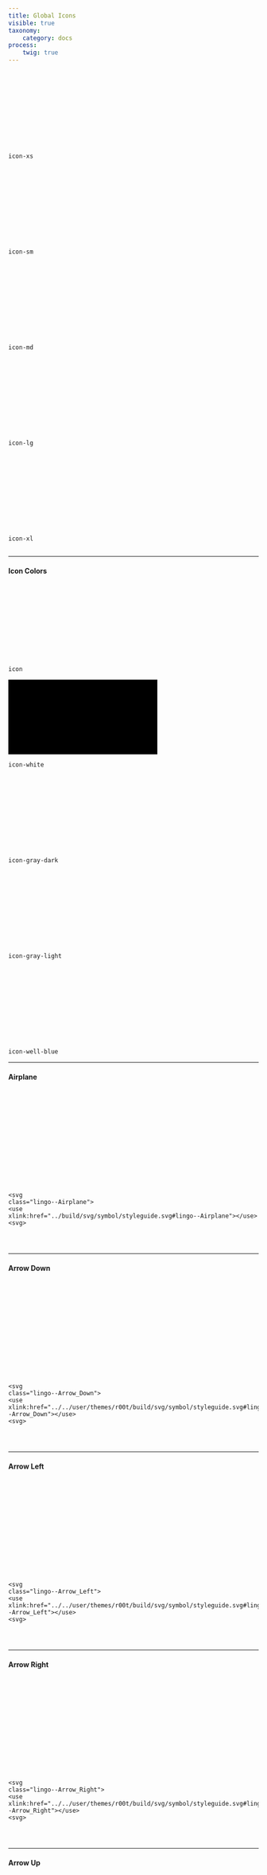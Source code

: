 ```yaml
---
title: Global Icons
visible: true
taxonomy:
    category: docs
process:
	twig: true
---
```


<style>
.root-icon {
	width: 100px;
}

</style>



<div style="display: inline-block;">
<svg class="lingo--airplane icon icon-xs">
<use xlink:href="../../user/themes/r00t/build/svg/symbol/styleguide.svg#lingo--Airplane"></use>
</svg>

<code style="display: block;" class="highlighter-rouge">icon-xs</code>
</div>

<div style="display: inline-block;">
<svg class="lingo--airplane icon icon-sm">
<use xlink:href="../../user/themes/r00t/build/svg/symbol/styleguide.svg#lingo--Airplane"></use>
</svg>

<code style="display: block;" class="highlighter-rouge">icon-sm</code>
</div>

<div style="display: inline-block;">
<svg class="lingo--airplane icon icon-md">
<use xlink:href="../../user/themes/r00t/build/svg/symbol/styleguide.svg#lingo--Airplane"></use>
</svg>

<code style="display: block;" class="highlighter-rouge">icon-md</code>
</div>

<div style="display: inline-block;">
<svg class="lingo--airplane icon icon-lg">
<use xlink:href="../../user/themes/r00t/build/svg/symbol/styleguide.svg#lingo--Airplane"></use>
</svg>

<code style="display: block;" class="highlighter-rouge">icon-lg</code>
</div>

<div style="display: inline-block;">
<svg class="lingo--airplane icon icon-xl">
<use xlink:href="../../user/themes/r00t/build/svg/symbol/styleguide.svg#lingo--Airplane"></use>
</svg>

<code style="display: block;" class="highlighter-rouge">icon-xl</code>
</div>

<hr />



<h4 class="mt-4">Icon Colors</h4>

<svg class="lingo--airplane icon icon-md">
<use xlink:href="../../user/themes/r00t/build/svg/symbol/styleguide.svg#lingo--Airplane"></use>
</svg>

<code class="highlighter-rouge">icon</code>


<svg class="lingo--airplane icon-white icon-md" style="background: #000">
<use xlink:href="../../user/themes/r00t/build/svg/symbol/styleguide.svg#lingo--Airplane"></use>
</svg>

<code class="highlighter-rouge">icon-white</code>


<svg class="lingo--airplane icon-gray-dark icon-md">
<use xlink:href="../../user/themes/r00t/build/svg/symbol/styleguide.svg#lingo--Airplane"></use>
</svg>

 <code class="highlighter-rouge">icon-gray-dark</code>

<svg class="lingo--airplane icon-gray-light icon-md">
<use xlink:href="../../user/themes/r00t/build/svg/symbol/styleguide.svg#lingo--Airplane"></use>
</svg>

<code class="highlighter-rouge">icon-gray-light</code>

<svg class="lingo--airplane icon-well-blue icon-md" style="fill:red">
<use xlink:href="../../user/themes/r00t/build/svg/symbol/styleguide.svg#lingo--Airplane"></use>
</svg>

<code class="highlighter-rouge">icon-well-blue</code>



<hr />



<div class="row">

<div class="col-2 text-center">
<h4 class="mt-4">Airplane</h4>
<svg class="lingo--airplane icon icon-lg">
<use xlink:href="../../user/themes/r00t/build/svg/symbol/styleguide.svg#lingo--Airplane"></use>
</svg>
</div>


<div class="col-10">
<div class="highlight mt-4">
<pre><code class="language-html" data-lang="html">

<span class="nt">&lt;svg </span><span class="na">class=</span><span class="s">"lingo--Airplane"</span><span class="nt">&gt;</span>
<span class="nt">&lt;use </span><span class="na">xlink:href=</span><span class="s">"../build/svg/symbol/styleguide.svg#lingo--Airplane"</span><span class="nt">&gt;</span><span class="nt">&lt;/use</span><span class="nt">&gt;</span>
<span class="nt">&lt;svg</span><span class="nt">&gt;</span>

</code></pre>
</div>

</div>
</div>

<hr >

<div class="row">

<div class="col-2 text-center">
<h4 class="mt-4">Arrow Down</h4>
<svg class="lingo--arrow-down icon icon-lg">
<use xlink:href="../../user/themes/r00t/build/svg/symbol/styleguide.svg#lingo--Arrow_Down.svg"></use>
</svg>
</div>


<div class="col-10">
<div class="highlight mt-4">
<pre><code class="language-html" data-lang="html">

<span class="nt">&lt;svg </span><span class="na">class=</span><span class="s">"lingo--Arrow_Down"</span><span class="nt">&gt;</span>
<span class="nt">&lt;use </span><span class="na">xlink:href=</span><span class="s">"../../user/themes/r00t/build/svg/symbol/styleguide.svg#lingo--Arrow_Down"</span><span class="nt">&gt;</span><span class="nt">&lt;/use</span><span class="nt">&gt;</span>
<span class="nt">&lt;svg</span><span class="nt">&gt;</span>

</code></pre>
</div>

</div>
</div>

<hr >

<div class="row">

<div class="col-2 text-center">
<h4 class="mt-4">Arrow Left</h4>
<svg class="lingo--Arrow_Left icon icon-lg">
<use xlink:href="../../user/themes/r00t/build/svg/symbol/styleguide.svg#lingo--Arrow_Left"></use>
</svg>
</div>


<div class="col-10">
<div class="highlight mt-4">
<pre><code class="language-html" data-lang="html">

<span class="nt">&lt;svg </span><span class="na">class=</span><span class="s">"lingo--Arrow_Left"</span><span class="nt">&gt;</span>
<span class="nt">&lt;use </span><span class="na">xlink:href=</span><span class="s">"../../user/themes/r00t/build/svg/symbol/styleguide.svg#lingo--Arrow_Left"</span><span class="nt">&gt;</span><span class="nt">&lt;/use</span><span class="nt">&gt;</span>
<span class="nt">&lt;svg</span><span class="nt">&gt;</span>

</code></pre>
</div>

</div>
</div>

<hr >

<div class="row">

<div class="col-2 text-center">
<h4 class="mt-4">Arrow Right</h4>
<svg class="lingo--Arrow_Right icon icon-lg">
<use xlink:href="../../user/themes/r00t/build/svg/symbol/styleguide.svg#lingo--Arrow_Right"></use>
</svg>
</div>


<div class="col-10">
<div class="highlight mt-4">
<pre><code class="language-html" data-lang="html">

<span class="nt">&lt;svg </span><span class="na">class=</span><span class="s">"lingo--Arrow_Right"</span><span class="nt">&gt;</span>
<span class="nt">&lt;use </span><span class="na">xlink:href=</span><span class="s">"../../user/themes/r00t/build/svg/symbol/styleguide.svg#lingo--Arrow_Right"</span><span class="nt">&gt;</span><span class="nt">&lt;/use</span><span class="nt">&gt;</span>
<span class="nt">&lt;svg</span><span class="nt">&gt;</span>

</code></pre>
</div>

</div>
</div>


<hr >

<div class="row">  
<div class="col-2 text-center">
<h4 class="mt-4">Arrow Up</h4>
<svg class="lingo--Arrow_Up icon icon-lg">
<use xlink:href="../../user/themes/r00t/build/svg/symbol/styleguide.svg#lingo--Arrow_Up"></use>
</svg>
</div>


<div class="col-10">
<div class="highlight mt-4">

<pre><code class="language-html" data-lang="html">
<span class="nt">&lt;svg </span><span class="na">class=</span><span class="s">"lingo--Arrow_Up"</span><span class="nt">&gt;</span>
<span class="nt">&lt;use </span><span class="na">xlink:href=</span><span class="s">"../../user/themes/r00t/build/svg/symbol/styleguide.svg#lingo--Arrow_Up"</span><span class="nt">&gt;</span><span class="nt">&lt;/use</span><span class="nt">&gt;</span>
<span class="nt">&lt;svg</span><span class="nt">&gt;</span>
</code></pre>

</div>   
</div>
</div>

<hr >

<div class="row">  
<div class="col-2 text-center">
<h4 class="mt-4">Beer</h4>
<svg class="lingo--beer icon icon-lg">
<use xlink:href="../../user/themes/r00t/build/svg/symbol/styleguide.svg#lingo--Beer"></use>
</svg>
</div>


<div class="col-10">
<div class="highlight mt-4">

<pre><code class="language-html" data-lang="html">
<span class="nt">&lt;svg </span><span class="na">class=</span><span class="s">"lingo--Beer"</span><span class="nt">&gt;</span>
<span class="nt">&lt;use </span><span class="na">xlink:href=</span><span class="s">"../../user/themes/r00t/build/svg/symbol/styleguide.svg#lingo--Beer"</span><span class="nt">&gt;</span><span class="nt">&lt;/use</span><span class="nt">&gt;</span>
<span class="nt">&lt;svg</span><span class="nt">&gt;</span>
</code></pre>

</div>   
</div>
</div>

<hr >

<div class="row">  
<div class="col-2 text-center">
<h4 class="mt-4">Bicycle</h4>
<svg class="lingo--Bicycle icon icon-lg">
<use xlink:href="../../user/themes/r00t/build/svg/symbol/styleguide.svg#lingo--Bicycle"></use>
</svg>
</div>


<div class="col-10">
<div class="highlight mt-4">

<pre><code class="language-html" data-lang="html">
<span class="nt">&lt;svg </span><span class="na">class=</span><span class="s">"lingo--Bicycle"</span><span class="nt">&gt;</span>
<span class="nt">&lt;use </span><span class="na">xlink:href=</span><span class="s">"../../user/themes/r00t/build/svg/symbol/styleguide.svg#lingo--Bicycle"</span><span class="nt">&gt;</span><span class="nt">&lt;/use</span><span class="nt">&gt;</span>
<span class="nt">&lt;svg</span><span class="nt">&gt;</span>
</code></pre>

</div>   
</div>
</div>

<hr >

<div class="row">  
<div class="col-2 text-center">
<h4 class="mt-4">Blog</h4>
<svg class="lingo--blog icon icon-lg">
<use xlink:href="../../user/themes/r00t/build/svg/symbol/styleguide.svg#lingo--Blog"></use>
</svg>
</div>


<div class="col-10">
<div class="highlight mt-4">

<pre><code class="language-html" data-lang="html">
<span class="nt">&lt;svg </span><span class="na">class=</span><span class="s">"lingo--Blog"</span><span class="nt">&gt;</span>
<span class="nt">&lt;use </span><span class="na">xlink:href=</span><span class="s">"../../user/themes/r00t/build/svg/symbol/styleguide.svg#lingo--Blog"</span><span class="nt">&gt;</span><span class="nt">&lt;/use</span><span class="nt">&gt;</span>
<span class="nt">&lt;svg</span><span class="nt">&gt;</span>
</code></pre>

</div>   
</div>
</div>

<hr >

<div class="row">  
<div class="col-2 text-center">
<h4 class="mt-4">Book</h4>
<svg class="lingo--book icon icon-lg">
<use xlink:href="../../user/themes/r00t/build/svg/symbol/styleguide.svg#lingo--Book"></use>
</svg>
</div>


<div class="col-10">
<div class="highlight mt-4">

<pre><code class="language-html" data-lang="html">
<span class="nt">&lt;svg </span><span class="na">class=</span><span class="s">"lingo--Blog"</span><span class="nt">&gt;</span>
<span class="nt">&lt;use </span><span class="na">xlink:href=</span><span class="s">"../../user/themes/r00t/build/svg/symbol/styleguide.svg#lingo--Blog"</span><span class="nt">&gt;</span><span class="nt">&lt;/use</span><span class="nt">&gt;</span>
<span class="nt">&lt;svg</span><span class="nt">&gt;</span>
</code></pre>

</div>   
</div>
</div>

<hr >

<div class="row">  
<div class="col-2 text-center">
<h4 class="mt-4">Bottle</h4>
<svg class="lingo--bottle icon icon-lg">
<use xlink:href="../../user/themes/r00t/build/svg/symbol/styleguide.svg#lingo--Bottle"></use>
</svg>
</div>


<div class="col-10">
<div class="highlight mt-4">

<pre><code class="language-html" data-lang="html">
<span class="nt">&lt;svg </span><span class="na">class=</span><span class="s">"lingo--Bottle"</span><span class="nt">&gt;</span>
<span class="nt">&lt;use </span><span class="na">xlink:href=</span><span class="s">"../../user/themes/r00t/build/svg/symbol/styleguide.svg"</span><span class="nt">&gt;</span><span class="nt">&lt;/use</span><span class="nt">&gt;</span>
<span class="nt">&lt;svg</span><span class="nt">&gt;</span>
</code></pre>

</div>   
</div>
</div>

<hr >

<div class="row">  
<div class="col-2 text-center">
<h4 class="mt-4">Box</h4>
<svg class="lingo--box icon icon-lg">
<use xlink:href="../../user/themes/r00t/build/svg/symbol/styleguide.svg#lingo--Box"></use>
</svg>
</div>


<div class="col-10">
<div class="highlight mt-4">

<pre><code class="language-html" data-lang="html">
<span class="nt">&lt;svg </span><span class="na">class=</span><span class="s">"lingo--Box"</span><span class="nt">&gt;</span>
<span class="nt">&lt;use </span><span class="na">xlink:href=</span><span class="s">"../../user/themes/r00t/build/svg/symbol/styleguide.svg#lingo--Box"</span><span class="nt">&gt;</span><span class="nt">&lt;/use</span><span class="nt">&gt;</span>
<span class="nt">&lt;svg</span><span class="nt">&gt;</span>
</code></pre>

</div>   
</div>
</div>

<hr >

<div class="row">  
<div class="col-2 text-center">
<h4 class="mt-4">Brain</h4>
<svg class="lingo--brain icon icon-lg">
<use xlink:href="../../user/themes/r00t/build/svg/symbol/styleguide.svg#lingo--Brain"></use>
</svg>
</div>


<div class="col-10">
<div class="highlight mt-4">

<pre><code class="language-html" data-lang="html">
<span class="nt">&lt;svg </span><span class="na">class=</span><span class="s">"lingo--Brain"</span><span class="nt">&gt;</span>
<span class="nt">&lt;use </span><span class="na">xlink:href=</span><span class="s">"../build/svg/symbol/styleguide.svg#lingo--Brain"</span><span class="nt">&gt;</span><span class="nt">&lt;/use</span><span class="nt">&gt;</span>
<span class="nt">&lt;svg</span><span class="nt">&gt;</span>
</code></pre>

</div>   
</div>
</div>

<hr >

<div class="row">  
<div class="col-2 text-center">
<h4 class="mt-4">Building</h4>
<svg class="lingo--building icon icon-lg">
<use xlink:href="../../user/themes/r00t/build/svg/symbol/styleguide.svg#lingo--Building"></use>
</svg>
</div>


<div class="col-10">
<div class="highlight mt-4">

<pre><code class="language-html" data-lang="html">
<span class="nt">&lt;svg </span><span class="na">class=</span><span class="s">"lingo--Building"</span><span class="nt">&gt;</span>
<span class="nt">&lt;use </span><span class="na">xlink:href=</span><span class="s">"../build/svg/symbol/styleguide.svg#lingo--Building"</span><span class="nt">&gt;</span><span class="nt">&lt;/use</span><span class="nt">&gt;</span>
<span class="nt">&lt;svg</span><span class="nt">&gt;</span>
</code></pre>

</div>   
</div>
</div>

<hr >

<div class="row">  
<div class="col-2 text-center">
<h4 class="mt-4">Bus</h4>
<svg class="lingo--bus icon icon-lg">
<use xlink:href="../../user/themes/r00t/build/svg/symbol/styleguide.svg#lingo--Bus"></use>
</svg>
</div>


<div class="col-10">
<div class="highlight mt-4">

<pre><code class="language-html" data-lang="html">
<span class="nt">&lt;svg </span><span class="na">class=</span><span class="s">"lingo--Bus"</span><span class="nt">&gt;</span>
<span class="nt">&lt;use </span><span class="na">xlink:href=</span><span class="s">"../build/svg/symbol/styleguide.svg#lingo--Bus"</span><span class="nt">&gt;</span><span class="nt">&lt;/use</span><span class="nt">&gt;</span>
<span class="nt">&lt;svg</span><span class="nt">&gt;</span>
</code></pre>

</div>   
</div>
</div>

<hr >

<div class="row">  
<div class="col-2 text-center">
<h4 class="mt-4">Calendar</h4>
<svg class="lingo--Calendar icon icon-lg">
<use xlink:href="../../user/themes/r00t/build/svg/symbol/styleguide.svg#lingo--Calendar"></use>
</svg>
</div>


<div class="col-10">
<div class="highlight mt-4">

<pre><code class="language-html" data-lang="html">
<span class="nt">&lt;svg </span><span class="na">class=</span><span class="s">"lingo--Calendar"</span><span class="nt">&gt;</span>
<span class="nt">&lt;use </span><span class="na">xlink:href=</span><span class="s">"../build/svg/symbol/styleguide.svg#lingo--Calendar"</span><span class="nt">&gt;</span><span class="nt">&lt;/use</span><span class="nt">&gt;</span>
<span class="nt">&lt;svg</span><span class="nt">&gt;</span>
</code></pre>

</div>   
</div>
</div>

<hr >

<div class="row">  
<div class="col-2 text-center">
<h4 class="mt-4">Camera</h4>
<svg class="lingo--camera icon icon-lg">
<use xlink:href="../../user/themes/r00t/build/svg/symbol/styleguide.svg#lingo--Camera"></use>
</svg>
</div>


<div class="col-10">
<div class="highlight mt-4">

<pre><code class="language-html" data-lang="html">
<span class="nt">&lt;svg </span><span class="na">class=</span><span class="s">"lingo--Camera"</span><span class="nt">&gt;</span>
<span class="nt">&lt;use </span><span class="na">xlink:href=</span><span class="s">"../build/svg/symbol/styleguide.svg#lingo--Camera"</span><span class="nt">&gt;</span><span class="nt">&lt;/use</span><span class="nt">&gt;</span>
<span class="nt">&lt;svg</span><span class="nt">&gt;</span>
</code></pre>

</div>   
</div>
</div>

<hr >

<div class="row">  
<div class="col-2 text-center">
<h4 class="mt-4">Car</h4>
<svg class="lingo--car icon icon-lg">
<use xlink:href="../../user/themes/r00t/build/svg/symbol/styleguide.svg#lingo--Car"></use>
</svg>
</div>


<div class="col-10">
<div class="highlight mt-4">

<pre><code class="language-html" data-lang="html">
<span class="nt">&lt;svg </span><span class="na">class=</span><span class="s">"lingo--Car"</span><span class="nt">&gt;</span>
<span class="nt">&lt;use </span><span class="na">xlink:href=</span><span class="s">"../build/svg/symbol/styleguide.svg#lingo--Car"</span><span class="nt">&gt;</span><span class="nt">&lt;/use</span><span class="nt">&gt;</span>
<span class="nt">&lt;svg</span><span class="nt">&gt;</span>
</code></pre>

</div>   
</div>
</div>

<hr >

<div class="row">  
<div class="col-2 text-center">
<h4 class="mt-4">Chat</h4>
<svg class="lingo--chat icon icon-lg">
<use xlink:href="../../user/themes/r00t/build/svg/symbol/styleguide.svg#lingo--Chat"></use>
</svg>
</div>


<div class="col-10">
<div class="highlight mt-4">

<pre><code class="language-html" data-lang="html">
<span class="nt">&lt;svg </span><span class="na">class=</span><span class="s">"lingo--Chat"</span><span class="nt">&gt;</span>
<span class="nt">&lt;use </span><span class="na">xlink:href=</span><span class="s">"../build/svg/symbol/styleguide.svg#lingo--Chat"</span><span class="nt">&gt;</span><span class="nt">&lt;/use</span><span class="nt">&gt;</span>
<span class="nt">&lt;svg</span><span class="nt">&gt;</span>
</code></pre>

</div>   
</div>
</div>

<hr >


<div class="row">  
<div class="col-2 text-center">
<h4 class="mt-4">Checkmark</h4>
<svg class="lingo--checkmark icon icon-lg">
<use xlink:href="../../user/themes/r00t/build/svg/symbol/styleguide.svg#lingo--Check_Mark"></use>
</svg>
</div>


<div class="col-10">
<div class="highlight mt-4">

<pre><code class="language-html" data-lang="html">
<span class="nt">&lt;svg </span><span class="na">class=</span><span class="s">"lingo--Check_Mark"</span><span class="nt">&gt;</span>
<span class="nt">&lt;use </span><span class="na">xlink:href=</span><span class="s">"../build/svg/symbol/styleguide.svg#lingo--Check_Mark"</span><span class="nt">&gt;</span><span class="nt">&lt;/use</span><span class="nt">&gt;</span>
<span class="nt">&lt;svg</span><span class="nt">&gt;</span>
</code></pre>

</div>   
</div>
</div>

<hr >

<div class="row">  
<div class="col-2 text-center">
<h4 class="mt-4">City</h4>
<svg class="lingo--city icon icon-lg">
<use xlink:href="../../user/themes/r00t/build/svg/symbol/styleguide.svg#lingo--City"></use>
</svg>
</div>


<div class="col-10">
<div class="highlight mt-4">

<pre><code class="language-html" data-lang="html">
<span class="nt">&lt;svg </span><span class="na">class=</span><span class="s">"lingo--City"</span><span class="nt">&gt;</span>
<span class="nt">&lt;use </span><span class="na">xlink:href=</span><span class="s">"../build/svg/symbol/styleguide.svg#lingo--City"</span><span class="nt">&gt;</span><span class="nt">&lt;/use</span><span class="nt">&gt;</span>
<span class="nt">&lt;svg</span><span class="nt">&gt;</span>
</code></pre>

</div>   
</div>
</div>

<hr >

<div class="row">  
<div class="col-2 text-center">
<h4 class="mt-4">Clock</h4>
<svg class="lingo--clock icon icon-lg">
<use xlink:href="../../user/themes/r00t/build/svg/symbol/styleguide.svg#lingo--Clock"></use>
</svg>
</div>


<div class="col-10">
<div class="highlight mt-4">

<pre><code class="language-html" data-lang="html">
<span class="nt">&lt;svg </span><span class="na">class=</span><span class="s">"lingo--Clock"</span><span class="nt">&gt;</span>
<span class="nt">&lt;use </span><span class="na">xlink:href=</span><span class="s">"../build/svg/symbol/styleguide.svg#lingo--Clock"</span><span class="nt">&gt;</span><span class="nt">&lt;/use</span><span class="nt">&gt;</span>
<span class="nt">&lt;svg</span><span class="nt">&gt;</span>
</code></pre>

</div>   
</div>
</div>

<hr >

<div class="row">  
<div class="col-2 text-center">
<h4 class="mt-4">Cloud</h4>
<svg class="lingo--cloud icon icon-lg">
<use xlink:href="../../user/themes/r00t/build/svg/symbol/styleguide.svg#lingo--Cloud"></use>
</svg>
</div>


<div class="col-10">
<div class="highlight mt-4">

<pre><code class="language-html" data-lang="html">
<span class="nt">&lt;svg </span><span class="na">class=</span><span class="s">"lingo--Cloud"</span><span class="nt">&gt;</span>
<span class="nt">&lt;use </span><span class="na">xlink:href=</span><span class="s">"../build/svg/symbol/styleguide.svg#lingo--Cloud"</span><span class="nt">&gt;</span><span class="nt">&lt;/use</span><span class="nt">&gt;</span>
<span class="nt">&lt;svg</span><span class="nt">&gt;</span>
</code></pre>

</div>   
</div>
</div>

<hr >

<div class="row">  
<div class="col-2 text-center">
<h4 class="mt-4">Coffee</h4>
<svg class="lingo--coffee icon icon-lg">
<use xlink:href="../../user/themes/r00t/build/svg/symbol/styleguide.svg#lingo--Coffee"></use>
</svg>
</div>


<div class="col-10">
<div class="highlight mt-4">

<pre><code class="language-html" data-lang="html">
<span class="nt">&lt;svg </span><span class="na">class=</span><span class="s">"lingo--Coffee"</span><span class="nt">&gt;</span>
<span class="nt">&lt;use </span><span class="na">xlink:href=</span><span class="s">"../build/svg/symbol/styleguide.svg#lingo--Coffee"</span><span class="nt">&gt;</span><span class="nt">&lt;/use</span><span class="nt">&gt;</span>
<span class="nt">&lt;svg</span><span class="nt">&gt;</span>
</code></pre>

</div>   
</div>
</div>

<hr >

<div class="row">  
<div class="col-2 text-center">
<h4 class="mt-4">Community</h4>
<svg class="lingo--Community icon icon-lg">
<use xlink:href="../../user/themes/r00t/build/svg/symbol/styleguide.svg#lingo--Community"></use>
</svg>
</div>


<div class="col-10">
<div class="highlight mt-4">

<pre><code class="language-html" data-lang="html">
<span class="nt">&lt;svg </span><span class="na">class=</span><span class="s">"lingo--Community"</span><span class="nt">&gt;</span>
<span class="nt">&lt;use </span><span class="na">xlink:href=</span><span class="s">"../build/svg/symbol/styleguide.svg#lingo--Community"</span><span class="nt">&gt;</span><span class="nt">&lt;/use</span><span class="nt">&gt;</span>
<span class="nt">&lt;svg</span><span class="nt">&gt;</span>
</code></pre>

</div>   
</div>
</div>

<hr >

<div class="row">  
<div class="col-2 text-center">
<h4 class="mt-4">Compass</h4>
<svg class="lingo--compass icon icon-lg">
<use xlink:href="../../user/themes/r00t/build/svg/symbol/styleguide.svg#lingo--Compass"></use>
</svg>
</div>


<div class="col-10">
<div class="highlight mt-4">

<pre><code class="language-html" data-lang="html">
<span class="nt">&lt;svg </span><span class="na">class=</span><span class="s">"lingo--Compass"</span><span class="nt">&gt;</span>
<span class="nt">&lt;use </span><span class="na">xlink:href=</span><span class="s">"../build/svg/symbol/styleguide.svg#lingo--Compass"</span><span class="nt">&gt;</span><span class="nt">&lt;/use</span><span class="nt">&gt;</span>
<span class="nt">&lt;svg</span><span class="nt">&gt;</span>
</code></pre>

</div>   
</div>
</div>

<hr >

<div class="row">  
<div class="col-2 text-center">
<h4 class="mt-4">Computer</h4>
<svg class="lingo--Computer icon icon-lg">
<use xlink:href="../../user/themes/r00t/build/svg/symbol/styleguide.svg#lingo--Computer"></use>
</svg>
</div>


<div class="col-10">
<div class="highlight mt-4">

<pre><code class="language-html" data-lang="html">
<span class="nt">&lt;svg </span><span class="na">class=</span><span class="s">"lingo--Computer"</span><span class="nt">&gt;</span>
<span class="nt">&lt;use </span><span class="na">xlink:href=</span><span class="s">"../build/svg/symbol/styleguide.svg#lingo--Computer"</span><span class="nt">&gt;</span><span class="nt">&lt;/use</span><span class="nt">&gt;</span>
<span class="nt">&lt;svg</span><span class="nt">&gt;</span>
</code></pre>

</div>   
</div>
</div>

<hr >

<div class="row">  
<div class="col-2 text-center">
<h4 class="mt-4">Document</h4>
<svg class="lingo--Document icon icon-lg">
<use xlink:href="../../user/themes/r00t/build/svg/symbol/styleguide.svg#lingo--Document"></use>
</svg>
</div>


<div class="col-10">
<div class="highlight mt-4">

<pre><code class="language-html" data-lang="html">
<span class="nt">&lt;svg </span><span class="na">class=</span><span class="s">"lingo--Document"</span><span class="nt">&gt;</span>
<span class="nt">&lt;use </span><span class="na">xlink:href=</span><span class="s">"../build/svg/symbol/styleguide.svg#lingo--Document"</span><span class="nt">&gt;</span><span class="nt">&lt;/use</span><span class="nt">&gt;</span>
<span class="nt">&lt;svg</span><span class="nt">&gt;</span>
</code></pre>

</div>   
</div>
</div>

<hr >


<div class="row">  
<div class="col-2 text-center">
<h4 class="mt-4">Download</h4>
<svg class="lingo--Download icon icon-lg">
<use xlink:href="../../user/themes/r00t/build/svg/symbol/styleguide.svg#lingo--Download"></use>
</svg>
</div>


<div class="col-10">
<div class="highlight mt-4">

<pre><code class="language-html" data-lang="html">
<span class="nt">&lt;svg </span><span class="na">class=</span><span class="s">"lingo--Download"</span><span class="nt">&gt;</span>
<span class="nt">&lt;use </span><span class="na">xlink:href=</span><span class="s">"../build/svg/symbol/styleguide.svg#lingo--Download"</span><span class="nt">&gt;</span><span class="nt">&lt;/use</span><span class="nt">&gt;</span>
<span class="nt">&lt;svg</span><span class="nt">&gt;</span>
</code></pre>

</div>   
</div>
</div>

<hr >

<div class="row">  
<div class="col-2 text-center">
<h4 class="mt-4">Earth</h4>
<svg class="lingo--Earth icon icon-lg">
<use xlink:href="../../user/themes/r00t/build/svg/symbol/styleguide.svg#lingo--Earth"></use>
</svg>
</div>


<div class="col-10">
<div class="highlight mt-4">

<pre><code class="language-html" data-lang="html">
<span class="nt">&lt;svg </span><span class="na">class=</span><span class="s">"lingo--Earth"</span><span class="nt">&gt;</span>
<span class="nt">&lt;use </span><span class="na">xlink:href=</span><span class="s">"../build/svg/symbol/styleguide.svg#lingo--Earth"</span><span class="nt">&gt;</span><span class="nt">&lt;/use</span><span class="nt">&gt;</span>
<span class="nt">&lt;svg</span><span class="nt">&gt;</span>
</code></pre>

</div>   
</div>
</div>

<hr >

<div class="row">  
<div class="col-2 text-center">
<h4 class="mt-4">Eye</h4>
<svg class="lingo--Eye icon icon-lg">
<use xlink:href="../../user/themes/r00t/build/svg/symbol/styleguide.svg#lingo--Eye"></use>
</svg>
</div>


<div class="col-10">
<div class="highlight mt-4">

<pre><code class="language-html" data-lang="html">
<span class="nt">&lt;svg </span><span class="na">class=</span><span class="s">"lingo--Eye"</span><span class="nt">&gt;</span>
<span class="nt">&lt;use </span><span class="na">xlink:href=</span><span class="s">"../build/svg/symbol/styleguide.svg#lingo--Eye"</span><span class="nt">&gt;</span><span class="nt">&lt;/use</span><span class="nt">&gt;</span>
<span class="nt">&lt;svg</span><span class="nt">&gt;</span>
</code></pre>

</div>   
</div>
</div>

<hr >


<div class="row">  
<div class="col-2 text-center">
<h4 class="mt-4">Factory</h4>
<svg class="lingo--Factory icon icon-lg">
<use xlink:href="../../user/themes/r00t/build/svg/symbol/styleguide.svg#lingo--Factory"></use>
</svg>
</div>


<div class="col-10">
<div class="highlight mt-4">

<pre><code class="language-html" data-lang="html">
<span class="nt">&lt;svg </span><span class="na">class=</span><span class="s">"lingo--Factory"</span><span class="nt">&gt;</span>
<span class="nt">&lt;use </span><span class="na">xlink:href=</span><span class="s">"../build/svg/symbol/styleguide.svg#lingo--Factory"</span><span class="nt">&gt;</span><span class="nt">&lt;/use</span><span class="nt">&gt;</span>
<span class="nt">&lt;svg</span><span class="nt">&gt;</span>
</code></pre>

</div>   
</div>
</div>

<hr >


<div class="row">  
<div class="col-2 text-center">
<h4 class="mt-4">Family</h4>
<svg class="lingo--Family icon icon-lg">
<use xlink:href="../../user/themes/r00t/build/svg/symbol/styleguide.svg#lingo--Family"></use>
</svg>
</div>


<div class="col-10">
<div class="highlight mt-4">

<pre><code class="language-html" data-lang="html">
<span class="nt">&lt;svg </span><span class="na">class=</span><span class="s">"lingo--Family"</span><span class="nt">&gt;</span>
<span class="nt">&lt;use </span><span class="na">xlink:href=</span><span class="s">"../build/svg/symbol/styleguide.svg#lingo--Family"</span><span class="nt">&gt;</span><span class="nt">&lt;/use</span><span class="nt">&gt;</span>
<span class="nt">&lt;svg</span><span class="nt">&gt;</span>
</code></pre>

</div>   
</div>
</div>

<hr >

<div class="row">  
<div class="col-2 text-center">
<h4 class="mt-4">Fire</h4>
<svg class="lingo--Fire icon icon-lg">
<use xlink:href="../../user/themes/r00t/build/svg/symbol/styleguide.svg#lingo--Fire"></use>
</svg>
</div>


<div class="col-10">
<div class="highlight mt-4">

<pre><code class="language-html" data-lang="html">
<span class="nt">&lt;svg </span><span class="na">class=</span><span class="s">"lingo--Fire"</span><span class="nt">&gt;</span>
<span class="nt">&lt;use </span><span class="na">xlink:href=</span><span class="s">"../build/svg/symbol/styleguide.svg#lingo--Fire"</span><span class="nt">&gt;</span><span class="nt">&lt;/use</span><span class="nt">&gt;</span>
<span class="nt">&lt;svg</span><span class="nt">&gt;</span>
</code></pre>

</div>   
</div>
</div>

<hr >

<div class="row">  
<div class="col-2 text-center">
<h4 class="mt-4">Flag</h4>
<svg class="lingo--Flag icon icon-lg">
<use xlink:href="../../user/themes/r00t/build/svg/symbol/styleguide.svg#lingo--Flag"></use>
</svg>
</div>


<div class="col-10">
<div class="highlight mt-4">

<pre><code class="language-html" data-lang="html">
<span class="nt">&lt;svg </span><span class="na">class=</span><span class="s">"lingo--Flag"</span><span class="nt">&gt;</span>
<span class="nt">&lt;use </span><span class="na">xlink:href=</span><span class="s">"../build/svg/symbol/styleguide.svg#lingo--Flag"</span><span class="nt">&gt;</span><span class="nt">&lt;/use</span><span class="nt">&gt;</span>
<span class="nt">&lt;svg</span><span class="nt">&gt;</span>
</code></pre>

</div>   
</div>
</div>

<hr >

<div class="row">  
<div class="col-2 text-center">
<h4 class="mt-4">Flower</h4>
<svg class="lingo--Flower icon icon-lg">
<use xlink:href="../../user/themes/r00t/build/svg/symbol/styleguide.svg#lingo--Flower"></use>
</svg>
</div>


<div class="col-10">
<div class="highlight mt-4">

<pre><code class="language-html" data-lang="html">
<span class="nt">&lt;svg </span><span class="na">class=</span><span class="s">"lingo--Flower"</span><span class="nt">&gt;</span>
<span class="nt">&lt;use </span><span class="na">xlink:href=</span><span class="s">"../build/svg/symbol/styleguide.svg#lingo--Flower"</span><span class="nt">&gt;</span><span class="nt">&lt;/use</span><span class="nt">&gt;</span>
<span class="nt">&lt;svg</span><span class="nt">&gt;</span>
</code></pre>

</div>   
</div>
</div>

<hr >

<div class="row">  
<div class="col-2 text-center">
<h4 class="mt-4">Gear</h4>
<svg class="lingo--Gear icon icon-lg">
<use xlink:href="../../user/themes/r00t/build/svg/symbol/styleguide.svg#lingo--Gear"></use>
</svg>
</div>


<div class="col-10">
<div class="highlight mt-4">

<pre><code class="language-html" data-lang="html">
<span class="nt">&lt;svg </span><span class="na">class=</span><span class="s">"lingo--Gear"</span><span class="nt">&gt;</span>
<span class="nt">&lt;use </span><span class="na">xlink:href=</span><span class="s">"../build/svg/symbol/styleguide.svg#lingo--Gear"</span><span class="nt">&gt;</span><span class="nt">&lt;/use</span><span class="nt">&gt;</span>
<span class="nt">&lt;svg</span><span class="nt">&gt;</span>
</code></pre>

</div>   
</div>
</div>

<hr >


<div class="row">  
<div class="col-2 text-center">
<h4 class="mt-4">Gears</h4>
<svg class="lingo--Gears icon icon-lg">
<use xlink:href="../../user/themes/r00t/build/svg/symbol/styleguide.svg#lingo--Gears"></use>
</svg>
</div>


<div class="col-10">
<div class="highlight mt-4">

<pre><code class="language-html" data-lang="html">
<span class="nt">&lt;svg </span><span class="na">class=</span><span class="s">"lingo--Gears"</span><span class="nt">&gt;</span>
<span class="nt">&lt;use </span><span class="na">xlink:href=</span><span class="s">"../build/svg/symbol/styleguide.svg#lingo--Gears"</span><span class="nt">&gt;</span><span class="nt">&lt;/use</span><span class="nt">&gt;</span>
<span class="nt">&lt;svg</span><span class="nt">&gt;</span>
</code></pre>

</div>   
</div>
</div>

<hr >

<div class="row">  
<div class="col-2 text-center">
<h4 class="mt-4">Gift</h4>
<svg class="lingo--Gift icon icon-lg">
<use xlink:href="../../user/themes/r00t/build/svg/symbol/styleguide.svg#lingo--Gift"></use>
</svg>
</div>


<div class="col-10">
<div class="highlight mt-4">

<pre><code class="language-html" data-lang="html">
<span class="nt">&lt;svg </span><span class="na">class=</span><span class="s">"lingo--Gift"</span><span class="nt">&gt;</span>
<span class="nt">&lt;use </span><span class="na">xlink:href=</span><span class="s">"../build/svg/symbol/styleguide.svg#lingo--Gift"</span><span class="nt">&gt;</span><span class="nt">&lt;/use</span><span class="nt">&gt;</span>
<span class="nt">&lt;svg</span><span class="nt">&gt;</span>
</code></pre>

</div>   
</div>
</div>

<hr >

<div class="row">  
<div class="col-2 text-center">
<h4 class="mt-4">Glasses</h4>
<svg class="lingo--Glasses icon icon-lg">
<use xlink:href="../../user/themes/r00t/build/svg/symbol/styleguide.svg#lingo--Glasses"></use>
</svg>
</div>


<div class="col-10">
<div class="highlight mt-4">

<pre><code class="language-html" data-lang="html">
<span class="nt">&lt;svg </span><span class="na">class=</span><span class="s">"lingo--Glasses"</span><span class="nt">&gt;</span>
<span class="nt">&lt;use </span><span class="na">xlink:href=</span><span class="s">"../build/svg/symbol/styleguide.svg#lingo--Glasses"</span><span class="nt">&gt;</span><span class="nt">&lt;/use</span><span class="nt">&gt;</span>
<span class="nt">&lt;svg</span><span class="nt">&gt;</span>
</code></pre>

</div>   
</div>
</div>

<hr >

<div class="row">  
<div class="col-2 text-center">
<h4 class="mt-4">Globe</h4>
<svg class="lingo--Globe icon icon-lg">
<use xlink:href="../../user/themes/r00t/build/svg/symbol/styleguide.svg#lingo--Globe"></use>
</svg>
</div>


<div class="col-10">
<div class="highlight mt-4">

<pre><code class="language-html" data-lang="html">
<span class="nt">&lt;svg </span><span class="na">class=</span><span class="s">"lingo--Globe"</span><span class="nt">&gt;</span>
<span class="nt">&lt;use </span><span class="na">xlink:href=</span><span class="s">"../build/svg/symbol/styleguide.svg#lingo--Globe"</span><span class="nt">&gt;</span><span class="nt">&lt;/use</span><span class="nt">&gt;</span>
<span class="nt">&lt;svg</span><span class="nt">&gt;</span>
</code></pre>

</div>   
</div>
</div>

<hr >

<div class="row">  
<div class="col-2 text-center">
<h4 class="mt-4">Graph</h4>
<svg class="lingo--Graph icon icon-lg">
<use xlink:href="../../user/themes/r00t/build/svg/symbol/styleguide.svg#lingo--Graph"></use>
</svg>
</div>


<div class="col-10">
<div class="highlight mt-4">

<pre><code class="language-html" data-lang="html">
<span class="nt">&lt;svg </span><span class="na">class=</span><span class="s">"lingo--Graph"</span><span class="nt">&gt;</span>
<span class="nt">&lt;use </span><span class="na">xlink:href=</span><span class="s">"../build/svg/symbol/styleguide.svg#lingo--Graph"</span><span class="nt">&gt;</span><span class="nt">&lt;/use</span><span class="nt">&gt;</span>
<span class="nt">&lt;svg</span><span class="nt">&gt;</span>
</code></pre>

</div>   
</div>
</div>

<hr >

<div class="row">  
<div class="col-2 text-center">
<h4 class="mt-4">Hand</h4>
<svg class="lingo--Hand icon icon-lg">
<use xlink:href="../../user/themes/r00t/build/svg/symbol/styleguide.svg#lingo--Hand"></use>
</svg>
</div>


<div class="col-10">
<div class="highlight mt-4">

<pre><code class="language-html" data-lang="html">
<span class="nt">&lt;svg </span><span class="na">class=</span><span class="s">"lingo--Hand"</span><span class="nt">&gt;</span>
<span class="nt">&lt;use </span><span class="na">xlink:href=</span><span class="s">"../build/svg/symbol/styleguide.svg#lingo--Hand"</span><span class="nt">&gt;</span><span class="nt">&lt;/use</span><span class="nt">&gt;</span>
<span class="nt">&lt;svg</span><span class="nt">&gt;</span>
</code></pre>

</div>   
</div>
</div>

<hr >

<div class="row">  
<div class="col-2 text-center">
<h4 class="mt-4">Handshake</h4>
<svg class="lingo--Handshake icon icon-lg">
<use xlink:href="../../user/themes/r00t/build/svg/symbol/styleguide.svg#lingo--Handshake"></use>
</svg>
</div>


<div class="col-10">
<div class="highlight mt-4">

<pre><code class="language-html" data-lang="html">
<span class="nt">&lt;svg </span><span class="na">class=</span><span class="s">"lingo--Handshake"</span><span class="nt">&gt;</span>
<span class="nt">&lt;use </span><span class="na">xlink:href=</span><span class="s">"../build/svg/symbol/styleguide.svg#lingo--Handshake"</span><span class="nt">&gt;</span><span class="nt">&lt;/use</span><span class="nt">&gt;</span>
<span class="nt">&lt;svg</span><span class="nt">&gt;</span>
</code></pre>

</div>   
</div>
</div>

<hr >

<div class="row">  
<div class="col-2 text-center">
<h4 class="mt-4">Happy</h4>
<svg class="lingo--Happy icon icon-lg">
<use xlink:href="../../user/themes/r00t/build/svg/symbol/styleguide.svg#lingo--Happy"></use>
</svg>
</div>


<div class="col-10">
<div class="highlight mt-4">

<pre><code class="language-html" data-lang="html">
<span class="nt">&lt;svg </span><span class="na">class=</span><span class="s">"lingo--Happy"</span><span class="nt">&gt;</span>
<span class="nt">&lt;use </span><span class="na">xlink:href=</span><span class="s">"../build/svg/symbol/styleguide.svg#lingo--Happy"</span><span class="nt">&gt;</span><span class="nt">&lt;/use</span><span class="nt">&gt;</span>
<span class="nt">&lt;svg</span><span class="nt">&gt;</span>
</code></pre>

</div>   
</div>
</div>

<hr >

<div class="row">  
<div class="col-2 text-center">
<h4 class="mt-4">Headphones</h4>
<svg class="lingo--Headphones icon icon-lg">
<use xlink:href="../../user/themes/r00t/build/svg/symbol/styleguide.svg#lingo--Headphones"></use>
</svg>
</div>


<div class="col-10">
<div class="highlight mt-4">

<pre><code class="language-html" data-lang="html">
<span class="nt">&lt;svg </span><span class="na">class=</span><span class="s">"lingo--Headphones"</span><span class="nt">&gt;</span>
<span class="nt">&lt;use </span><span class="na">xlink:href=</span><span class="s">"../build/svg/symbol/styleguide.svg#lingo--Headphones"</span><span class="nt">&gt;</span><span class="nt">&lt;/use</span><span class="nt">&gt;</span>
<span class="nt">&lt;svg</span><span class="nt">&gt;</span>
</code></pre>

</div>   
</div>
</div>

<hr >

<div class="row">  
<div class="col-2 text-center">
<h4 class="mt-4">Heart</h4>
<svg class="lingo--Heart icon icon-lg">
<use xlink:href="../../user/themes/r00t/build/svg/symbol/styleguide.svg#lingo--Heart"></use>
</svg>
</div>


<div class="col-10">
<div class="highlight mt-4">

<pre><code class="language-html" data-lang="html">
<span class="nt">&lt;svg </span><span class="na">class=</span><span class="s">"lingo--Heart"</span><span class="nt">&gt;</span>
<span class="nt">&lt;use </span><span class="na">xlink:href=</span><span class="s">"../build/svg/symbol/styleguide.svg#lingo--Heart"</span><span class="nt">&gt;</span><span class="nt">&lt;/use</span><span class="nt">&gt;</span>
<span class="nt">&lt;svg</span><span class="nt">&gt;</span>
</code></pre>

</div>   
</div>
</div>

<hr >

<div class="row">  
<div class="col-2 text-center">
<h4 class="mt-4">House</h4>
<svg class="lingo--House icon icon-lg">
<use xlink:href="../../user/themes/r00t/build/svg/symbol/styleguide.svg#lingo--House"></use>
</svg>
</div>


<div class="col-10">
<div class="highlight mt-4">

<pre><code class="language-html" data-lang="html">
<span class="nt">&lt;svg </span><span class="na">class=</span><span class="s">"lingo--House"</span><span class="nt">&gt;</span>
<span class="nt">&lt;use </span><span class="na">xlink:href=</span><span class="s">"../build/svg/symbol/styleguide.svg#lingo--House"</span><span class="nt">&gt;</span><span class="nt">&lt;/use</span><span class="nt">&gt;</span>
<span class="nt">&lt;svg</span><span class="nt">&gt;</span>
</code></pre>

</div>   
</div>
</div>

<hr >

<div class="row">  
<div class="col-2 text-center">
<h4 class="mt-4">Ideas</h4>
<svg class="lingo--Ideas icon icon-lg">
<use xlink:href="../../user/themes/r00t/build/svg/symbol/styleguide.svg#lingo--Ideas"></use>
</svg>
</div>


<div class="col-10">
<div class="highlight mt-4">

<pre><code class="language-html" data-lang="html">
<span class="nt">&lt;svg </span><span class="na">class=</span><span class="s">"lingo--Ideas"</span><span class="nt">&gt;</span>
<span class="nt">&lt;use </span><span class="na">xlink:href=</span><span class="s">"../build/svg/symbol/styleguide.svg#lingo--Ideas"</span><span class="nt">&gt;</span><span class="nt">&lt;/use</span><span class="nt">&gt;</span>
<span class="nt">&lt;svg</span><span class="nt">&gt;</span>
</code></pre>

</div>   
</div>
</div>

<hr >

<div class="row">  
<div class="col-2 text-center">
<h4 class="mt-4">Information</h4>
<svg class="lingo--Information icon icon-lg">
<use xlink:href="../../user/themes/r00t/build/svg/symbol/styleguide.svg#lingo--Information"></use>
</svg>
</div>


<div class="col-10">
<div class="highlight mt-4">

<pre><code class="language-html" data-lang="html">
<span class="nt">&lt;svg </span><span class="na">class=</span><span class="s">"lingo--Information"</span><span class="nt">&gt;</span>
<span class="nt">&lt;use </span><span class="na">xlink:href=</span><span class="s">"../build/svg/symbol/styleguide.svg#lingo--Information"</span><span class="nt">&gt;</span><span class="nt">&lt;/use</span><span class="nt">&gt;</span>
<span class="nt">&lt;svg</span><span class="nt">&gt;</span>
</code></pre>

</div>   
</div>
</div>

<hr >

<div class="row">  
<div class="col-2 text-center">
<h4 class="mt-4">iPhone</h4>
<svg class="lingo--iPhone icon icon-lg">
<use xlink:href="../../user/themes/r00t/build/svg/symbol/styleguide.svg#lingo--iPhone"></use>
</svg>
</div>


<div class="col-10">
<div class="highlight mt-4">

<pre><code class="language-html" data-lang="html">
<span class="nt">&lt;svg </span><span class="na">class=</span><span class="s">"lingo--iPhone"</span><span class="nt">&gt;</span>
<span class="nt">&lt;use </span><span class="na">xlink:href=</span><span class="s">"../build/svg/symbol/styleguide.svg#lingo--iPhone"</span><span class="nt">&gt;</span><span class="nt">&lt;/use</span><span class="nt">&gt;</span>
<span class="nt">&lt;svg</span><span class="nt">&gt;</span>
</code></pre>

</div>   
</div>
</div>

<hr >

<div class="row">  
<div class="col-2 text-center">
<h4 class="mt-4">Key</h4>
<svg class="lingo--Key icon icon-lg">
<use xlink:href="../../user/themes/r00t/build/svg/symbol/styleguide.svg#lingo--Key"></use>
</svg>
</div>


<div class="col-10">
<div class="highlight mt-4">

<pre><code class="language-html" data-lang="html">
<span class="nt">&lt;svg </span><span class="na">class=</span><span class="s">"lingo--Key"</span><span class="nt">&gt;</span>
<span class="nt">&lt;use </span><span class="na">xlink:href=</span><span class="s">"../../user/themes/r00t/build/svg/symbol/styleguide.svg#lingo--Key"</span><span class="nt">&gt;</span><span class="nt">&lt;/use</span><span class="nt">&gt;</span>
<span class="nt">&lt;svg</span><span class="nt">&gt;</span>
</code></pre>

</div>   
</div>
</div>

<hr >

<div class="row">  
<div class="col-2 text-center">
<h4 class="mt-4">Laptop</h4>
<svg class="lingo--Laptop icon icon-lg">
<use xlink:href="../../user/themes/r00t/build/svg/symbol/styleguide.svg#lingo--Laptop"></use>
</svg>
</div>


<div class="col-10">
<div class="highlight mt-4">

<pre><code class="language-html" data-lang="html">
<span class="nt">&lt;svg </span><span class="na">class=</span><span class="s">"lingo--Laptop"</span><span class="nt">&gt;</span>
<span class="nt">&lt;use </span><span class="na">xlink:href=</span><span class="s">"../../user/themes/r00t/build/svg/symbol/styleguide.svg#lingo--Laptop"</span><span class="nt">&gt;</span><span class="nt">&lt;/use</span><span class="nt">&gt;</span>
<span class="nt">&lt;svg</span><span class="nt">&gt;</span>
</code></pre>

</div>   
</div>
</div>

<hr >

<div class="row">  
<div class="col-2 text-center">
<h4 class="mt-4">Leaf</h4>
<svg class="lingo--Leaf icon icon-lg">
<use xlink:href="../../user/themes/r00t/build/svg/symbol/styleguide.svg#lingo--Leaf"></use>
</svg>
</div>


<div class="col-10">
<div class="highlight mt-4">

<pre><code class="language-html" data-lang="html">
<span class="nt">&lt;svg </span><span class="na">class=</span><span class="s">"lingo--Leaf"</span><span class="nt">&gt;</span>
<span class="nt">&lt;use </span><span class="na">xlink:href=</span><span class="s">"../../user/themes/r00t/build/svg/symbol/styleguide.svg#lingo--Leaf"</span><span class="nt">&gt;</span><span class="nt">&lt;/use</span><span class="nt">&gt;</span>
<span class="nt">&lt;svg</span><span class="nt">&gt;</span>
</code></pre>

</div>   
</div>
</div>

<hr >

<div class="row">  
<div class="col-2 text-center">
<h4 class="mt-4">Light Bulb</h4>
<svg class="lingo--Light_Bulb icon icon-lg">
<use xlink:href="../../user/themes/r00t/build/svg/symbol/styleguide.svg#lingo--Light_Bulb"></use>
</svg>
</div>


<div class="col-10">
<div class="highlight mt-4">

<pre><code class="language-html" data-lang="html">
<span class="nt">&lt;svg </span><span class="na">class=</span><span class="s">"lingo--Light_Bulb"</span><span class="nt">&gt;</span>
<span class="nt">&lt;use </span><span class="na">xlink:href=</span><span class="s">"../../user/themes/r00t/build/svg/symbol/styleguide.svg#lingo--Light_Bulb"</span><span class="nt">&gt;</span><span class="nt">&lt;/use</span><span class="nt">&gt;</span>
<span class="nt">&lt;svg</span><span class="nt">&gt;</span>
</code></pre>

</div>   
</div>
</div>

<hr >

<div class="row">  
<div class="col-2 text-center">
<h4 class="mt-4">Like</h4>
<svg class="lingo--Like icon icon-lg">
<use xlink:href="../../user/themes/r00t/build/svg/symbol/styleguide.svg#lingo--Like"></use>
</svg>
</div>


<div class="col-10">
<div class="highlight mt-4">

<pre><code class="language-html" data-lang="html">
<span class="nt">&lt;svg </span><span class="na">class=</span><span class="s">"lingo--Like"</span><span class="nt">&gt;</span>
<span class="nt">&lt;use </span><span class="na">xlink:href=</span><span class="s">"../../user/themes/r00t/build/svg/symbol/styleguide.svg#lingo--Like"</span><span class="nt">&gt;</span><span class="nt">&lt;/use</span><span class="nt">&gt;</span>
<span class="nt">&lt;svg</span><span class="nt">&gt;</span>
</code></pre>

</div>   
</div>
</div>

<hr >

<div class="row">  
<div class="col-2 text-center">
<h4 class="mt-4">List</h4>
<svg class="lingo--List icon icon-lg">
<use xlink:href="../../user/themes/r00t/build/svg/symbol/styleguide.svg#lingo--List"></use>
</svg>
</div>


<div class="col-10">
<div class="highlight mt-4">

<pre><code class="language-html" data-lang="html">
<span class="nt">&lt;svg </span><span class="na">class=</span><span class="s">"lingo--List"</span><span class="nt">&gt;</span>
<span class="nt">&lt;use </span><span class="na">xlink:href=</span><span class="s">"../../user/themes/r00t/build/svg/symbol/styleguide.svg#lingo--List"</span><span class="nt">&gt;</span><span class="nt">&lt;/use</span><span class="nt">&gt;</span>
<span class="nt">&lt;svg</span><span class="nt">&gt;</span>
</code></pre>

</div>   
</div>
</div>

<hr >

<div class="row">  
<div class="col-2 text-center">
<h4 class="mt-4">Location</h4>
<svg class="lingo--Location icon icon-lg">
<use xlink:href="../../user/themes/r00t/build/svg/symbol/styleguide.svg#lingo--Location"></use>
</svg>
</div>


<div class="col-10">
<div class="highlight mt-4">

<pre><code class="language-html" data-lang="html">
<span class="nt">&lt;svg </span><span class="na">class=</span><span class="s">"lingo--Location"</span><span class="nt">&gt;</span>
<span class="nt">&lt;use </span><span class="na">xlink:href=</span><span class="s">"../../user/themes/r00t/build/svg/symbol/styleguide.svg#lingo--Location"</span><span class="nt">&gt;</span><span class="nt">&lt;/use</span><span class="nt">&gt;</span>
<span class="nt">&lt;svg</span><span class="nt">&gt;</span>
</code></pre>

</div>   
</div>
</div>

<hr >

<div class="row">  
<div class="col-2 text-center">
<h4 class="mt-4">Lock</h4>
<svg class="lingo--Lock icon icon-lg">
<use xlink:href="../../user/themes/r00t/build/svg/symbol/styleguide.svg#lingo--Lock"></use>
</svg>
</div>


<div class="col-10">
<div class="highlight mt-4">

<pre><code class="language-html" data-lang="html">
<span class="nt">&lt;svg </span><span class="na">class=</span><span class="s">"lingo--Lock""</span><span class="nt">&gt;</span>
<span class="nt">&lt;use </span><span class="na">xlink:href=</span><span class="s">"../../user/themes/r00t/build/svg/symbol/styleguide.svg#lingo--Lock""</span><span class="nt">&gt;</span><span class="nt">&lt;/use</span><span class="nt">&gt;</span>
<span class="nt">&lt;svg</span><span class="nt">&gt;</span>
</code></pre>

</div>   
</div>
</div>

<hr >

<div class="row">  
<div class="col-2 text-center">
<h4 class="mt-4">Magnifying Glass</h4>
<svg class="lingo--Magnifying_Glass icon icon-lg">
<use xlink:href="../../user/themes/r00t/build/svg/symbol/styleguide.svg#lingo--Magnifying_Glass"></use>
</svg>
</div>


<div class="col-10">
<div class="highlight mt-4">

<pre><code class="language-html" data-lang="html">
<span class="nt">&lt;svg </span><span class="na">class=</span><span class="s">"lingo--Magnifying_Glass"</span><span class="nt">&gt;</span>
<span class="nt">&lt;use </span><span class="na">xlink:href=</span><span class="s">"../../user/themes/r00t/build/svg/symbol/styleguide.svg#lingo--Magnifying_Glass"</span><span class="nt">&gt;</span><span class="nt">&lt;/use</span><span class="nt">&gt;</span>
<span class="nt">&lt;svg</span><span class="nt">&gt;</span>
</code></pre>

</div>   
</div>
</div>

<hr >

<div class="row">  
<div class="col-2 text-center">
<h4 class="mt-4">Mail</h4>
<svg class="lingo--Mail icon icon-lg">
<use xlink:href="../../user/themes/r00t/build/svg/symbol/styleguide.svg#lingo--Mail"></use>
</svg>
</div>


<div class="col-10">
<div class="highlight mt-4">

<pre><code class="language-html" data-lang="html">
<span class="nt">&lt;svg </span><span class="na">class=</span><span class="s">"lingo--Mail"</span><span class="nt">&gt;</span>
<span class="nt">&lt;use </span><span class="na">xlink:href=</span><span class="s">"../../user/themes/r00t/build/svg/symbol/styleguide.svg#lingo--Mail"</span><span class="nt">&gt;</span><span class="nt">&lt;/use</span><span class="nt">&gt;</span>
<span class="nt">&lt;svg</span><span class="nt">&gt;</span>
</code></pre>

</div>   
</div>
</div>

<hr >

<div class="row">  
<div class="col-2 text-center">
<h4 class="mt-4">Man</h4>
<svg class="lingo--Man icon icon-lg">
<use xlink:href="../../user/themes/r00t/build/svg/symbol/styleguide.svg#lingo--Man"></use>
</svg>
</div>


<div class="col-10">
<div class="highlight mt-4">

<pre><code class="language-html" data-lang="html">
<span class="nt">&lt;svg </span><span class="na">class=</span><span class="s">"lingo--Man"</span><span class="nt">&gt;</span>
<span class="nt">&lt;use </span><span class="na">xlink:href=</span><span class="s">"../../user/themes/r00t/build/svg/symbol/styleguide.svg#lingo--Man"</span><span class="nt">&gt;</span><span class="nt">&lt;/use</span><span class="nt">&gt;</span>
<span class="nt">&lt;svg</span><span class="nt">&gt;</span>
</code></pre>

</div>   
</div>
</div>

<hr >

<div class="row">  
<div class="col-2 text-center">
<h4 class="mt-4">Map_Marker</h4>
<svg class="lingo--Map_Marker icon icon-lg">
<use xlink:href="../../user/themes/r00t/build/svg/symbol/styleguide.svg#lingo--Map_Marker"></use>
</svg>
</div>


<div class="col-10">
<div class="highlight mt-4">

<pre><code class="language-html" data-lang="html">
<span class="nt">&lt;svg </span><span class="na">class=</span><span class="s">"lingo--Map_Marker"</span><span class="nt">&gt;</span>
<span class="nt">&lt;use </span><span class="na">xlink:href=</span><span class="s">"../../user/themes/r00t/build/svg/symbol/styleguide.svg#lingo--Map_Marker"</span><span class="nt">&gt;</span><span class="nt">&lt;/use</span><span class="nt">&gt;</span>
<span class="nt">&lt;svg</span><span class="nt">&gt;</span>
</code></pre>

</div>   
</div>
</div>

<hr >

<div class="row">  
<div class="col-2 text-center">
<h4 class="mt-4">Map</h4>
<svg class="lingo--Map icon icon-lg">
<use xlink:href="../../user/themes/r00t/build/svg/symbol/styleguide.svg#lingo--Map"></use>
</svg>
</div>


<div class="col-10">
<div class="highlight mt-4">

<pre><code class="language-html" data-lang="html">
<span class="nt">&lt;svg </span><span class="na">class=</span><span class="s">"lingo--Map"</span><span class="nt">&gt;</span>
<span class="nt">&lt;use </span><span class="na">xlink:href=</span><span class="s">"../../user/themes/r00t/build/svg/symbol/styleguide.svg#lingo--Map"</span><span class="nt">&gt;</span><span class="nt">&lt;/use</span><span class="nt">&gt;</span>
<span class="nt">&lt;svg</span><span class="nt">&gt;</span>
</code></pre>

</div>   
</div>
</div>

<hr >

<div class="row">  
<div class="col-2 text-center">
<h4 class="mt-4">Meeting</h4>
<svg class="lingo--Meeting icon icon-lg">
<use xlink:href="../../user/themes/r00t/build/svg/symbol/styleguide.svg#lingo--Meeting"></use>
</svg>
</div>


<div class="col-10">
<div class="highlight mt-4">

<pre><code class="language-html" data-lang="html">
<span class="nt">&lt;svg </span><span class="na">class=</span><span class="s">"lingo--Meeting"</span><span class="nt">&gt;</span>
<span class="nt">&lt;use </span><span class="na">xlink:href=</span><span class="s">"../../user/themes/r00t/build/svg/symbol/styleguide.svg#lingo--Meeting"</span><span class="nt">&gt;</span><span class="nt">&lt;/use</span><span class="nt">&gt;</span>
<span class="nt">&lt;svg</span><span class="nt">&gt;</span>
</code></pre>

</div>   
</div>
</div>

<hr >

<div class="row">  
<div class="col-2 text-center">
<h4 class="mt-4">Microphone</h4>
<svg class="lingo--Microphone icon icon-lg">
<use xlink:href="../../user/themes/r00t/build/svg/symbol/styleguide.svg#lingo--Microphone"></use>
</svg>
</div>


<div class="col-10">
<div class="highlight mt-4">

<pre><code class="language-html" data-lang="html">
<span class="nt">&lt;svg </span><span class="na">class=</span><span class="s">"lingo--Microphone"</span><span class="nt">&gt;</span>
<span class="nt">&lt;use </span><span class="na">xlink:href=</span><span class="s">"../../user/themes/r00t/build/svg/symbol/styleguide.svg#lingo--Microphone"</span><span class="nt">&gt;</span><span class="nt">&lt;/use</span><span class="nt">&gt;</span>
<span class="nt">&lt;svg</span><span class="nt">&gt;</span>
</code></pre>

</div>   
</div>
</div>

<hr >

<div class="row">  
<div class="col-2 text-center">
<h4 class="mt-4">Money</h4>
<svg class="lingo--Money icon icon-lg">
<use xlink:href="../../user/themes/r00t/build/svg/symbol/styleguide.svg#lingo--Money"></use>
</svg>
</div>


<div class="col-10">
<div class="highlight mt-4">

<pre><code class="language-html" data-lang="html">
<span class="nt">&lt;svg </span><span class="na">class=</span><span class="s">"lingo--Money"</span><span class="nt">&gt;</span>
<span class="nt">&lt;use </span><span class="na">xlink:href=</span><span class="s">"../../user/themes/r00t/build/svg/symbol/styleguide.svg#well--airplane"</span><span class="nt">&gt;</span><span class="nt">&lt;/use</span><span class="nt">&gt;</span>
<span class="nt">&lt;svg</span><span class="nt">&gt;</span>
</code></pre>

</div>   
</div>
</div>

<hr >

<div class="row">  
<div class="col-2 text-center">
<h4 class="mt-4">Music</h4>
<svg class="lingo--Music icon icon-lg">
<use xlink:href="../../user/themes/r00t/build/svg/symbol/styleguide.svg#lingo--Music"></use>
</svg>
</div>


<div class="col-10">
<div class="highlight mt-4">

<pre><code class="language-html" data-lang="html">
<span class="nt">&lt;svg </span><span class="na">class=</span><span class="s">"ingo--Music"</span><span class="nt">&gt;</span>
<span class="nt">&lt;use </span><span class="na">xlink:href=</span><span class="s">"../../user/themes/r00t/build/svg/symbol/styleguide.svg#lingo--Music"</span><span class="nt">&gt;</span><span class="nt">&lt;/use</span><span class="nt">&gt;</span>
<span class="nt">&lt;svg</span><span class="nt">&gt;</span>
</code></pre>

</div>   
</div>
</div>

<hr >

<div class="row">  
<div class="col-2 text-center">
<h4 class="mt-4">Network</h4>
<svg class="lingo--Network icon icon-lg">
<use xlink:href="../../user/themes/r00t/build/svg/symbol/styleguide.svg#lingo--Network"></use>
</svg>
</div>


<div class="col-10">
<div class="highlight mt-4">

<pre><code class="language-html" data-lang="html">
<span class="nt">&lt;svg </span><span class="na">class=</span><span class="s">"lingo--Network"</span><span class="nt">&gt;</span>
<span class="nt">&lt;use </span><span class="na">xlink:href=</span><span class="s">"../../user/themes/r00t/build/svg/symbol/styleguide.svg#lingo--Network"</span><span class="nt">&gt;</span><span class="nt">&lt;/use</span><span class="nt">&gt;</span>
<span class="nt">&lt;svg</span><span class="nt">&gt;</span>
</code></pre>

</div>   
</div>
</div>

<hr >

<div class="row">  
<div class="col-2 text-center">
<h4 class="mt-4">Newspapers</h4>
<svg class="lingo--Newspapers icon icon-lg">
<use xlink:href="../../user/themes/r00t/build/svg/symbol/styleguide.svg#lingo--Newspapers"></use>
</svg>
</div>


<div class="col-10">
<div class="highlight mt-4">

<pre><code class="language-html" data-lang="html">
<span class="nt">&lt;svg </span><span class="na">class=</span><span class="s">"lingo--Newspapers"</span><span class="nt">&gt;</span>
<span class="nt">&lt;use </span><span class="na">xlink:href=</span><span class="s">"../../user/themes/r00t/build/svg/symbol/styleguide.svg#lingo--Newspapers"</span><span class="nt">&gt;</span><span class="nt">&lt;/use</span><span class="nt">&gt;</span>
<span class="nt">&lt;svg</span><span class="nt">&gt;</span>
</code></pre>

</div>   
</div>
</div>

<hr >

<div class="row">  
<div class="col-2 text-center">
<h4 class="mt-4">Pencil</h4>
<svg class="lingo--Pencil icon icon-lg">
<use xlink:href="../../user/themes/r00t/build/svg/symbol/styleguide.svg#lingo--Pencil"></use>
</svg>
</div>


<div class="col-10">
<div class="highlight mt-4">

<pre><code class="language-html" data-lang="html">
<span class="nt">&lt;svg </span><span class="na">class=</span><span class="s">"lingo--Pencil"</span><span class="nt">&gt;</span>
<span class="nt">&lt;use </span><span class="na">xlink:href=</span><span class="s">"../../user/themes/r00t/build/svg/symbol/styleguide.svg#lingo--Pencil"</span><span class="nt">&gt;</span><span class="nt">&lt;/use</span><span class="nt">&gt;</span>
<span class="nt">&lt;svg</span><span class="nt">&gt;</span>
</code></pre>

</div>   
</div>
</div>

<hr >

<div class="row">  
<div class="col-2 text-center">
<h4 class="mt-4">Plant</h4>
<svg class="lingo--Plant icon icon-lg">
<use xlink:href="../../user/themes/r00t/build/svg/symbol/styleguide.svg#lingo--Plant"></use>
</svg>
</div>


<div class="col-10">
<div class="highlight mt-4">

<pre><code class="language-html" data-lang="html">
<span class="nt">&lt;svg </span><span class="na">class=</span><span class="s">"lingo--Plant"</span><span class="nt">&gt;</span>
<span class="nt">&lt;use </span><span class="na">xlink:href=</span><span class="s">"../../user/themes/r00t/build/svg/symbol/styleguide.svg#lingo--Plant"</span><span class="nt">&gt;</span><span class="nt">&lt;/use</span><span class="nt">&gt;</span>
<span class="nt">&lt;svg</span><span class="nt">&gt;</span>
</code></pre>

</div>   
</div>
</div>

<hr >

<div class="row">  
<div class="col-2 text-center">
<h4 class="mt-4">Question</h4>
<svg class="lingo--Question icon icon-lg">
<use xlink:href="../../user/themes/r00t/build/svg/symbol/styleguide.svg#lingo--Question"></use>
</svg>
</div>


<div class="col-10">
<div class="highlight mt-4">

<pre><code class="language-html" data-lang="html">
<span class="nt">&lt;svg </span><span class="na">class=</span><span class="s">"lingo--Question"</span><span class="nt">&gt;</span>
<span class="nt">&lt;use </span><span class="na">xlink:href=</span><span class="s">"../../user/themes/r00t/build/svg/symbol/styleguide.svg#lingo--Question"</span><span class="nt">&gt;</span><span class="nt">&lt;/use</span><span class="nt">&gt;</span>
<span class="nt">&lt;svg</span><span class="nt">&gt;</span>
</code></pre>

</div>   
</div>
</div>

<hr >

<div class="row">  
<div class="col-2 text-center">
<h4 class="mt-4">Refresh</h4>
<svg class="lingo--Refresh icon icon-lg">
<use xlink:href="../../user/themes/r00t/build/svg/symbol/styleguide.svg#lingo--Refresh"></use>
</svg>
</div>


<div class="col-10">
<div class="highlight mt-4">

<pre><code class="language-html" data-lang="html">
<span class="nt">&lt;svg </span><span class="na">class=</span><span class="s">"lingo--Refresh"</span><span class="nt">&gt;</span>
<span class="nt">&lt;use </span><span class="na">xlink:href=</span><span class="s">"../../user/themes/r00t/build/svg/symbol/styleguide.svg#lingo--Refresh"</span><span class="nt">&gt;</span><span class="nt">&lt;/use</span><span class="nt">&gt;</span>
<span class="nt">&lt;svg</span><span class="nt">&gt;</span>
</code></pre>

</div>   
</div>
</div>

<hr >

<div class="row">  
<div class="col-2 text-center">
<h4 class="mt-4">Restaurant</h4>
<svg class="lingo--Restaurant icon icon-lg">
<use xlink:href="../../user/themes/r00t/build/svg/symbol/styleguide.svg#lingo--Restaurant"></use>
</svg>
</div>


<div class="col-10">
<div class="highlight mt-4">

<pre><code class="language-html" data-lang="html">
<span class="nt">&lt;svg </span><span class="na">class=</span><span class="s">"lingo--Restaurant"</span><span class="nt">&gt;</span>
<span class="nt">&lt;use </span><span class="na">xlink:href=</span><span class="s">"../../user/themes/r00t/build/svg/symbol/styleguide.svg#lingo--Restaurant"</span><span class="nt">&gt;</span><span class="nt">&lt;/use</span><span class="nt">&gt;</span>
<span class="nt">&lt;svg</span><span class="nt">&gt;</span>
</code></pre>

</div>   
</div>
</div>

<hr >

<div class="row">  
<div class="col-2 text-center">
<h4 class="mt-4">Ribbon</h4>
<svg class="lingo--Ribbon icon icon-lg">
<use xlink:href="../../user/themes/r00t/build/svg/symbol/styleguide.svg#lingo--Ribbon"></use>
</svg>
</div>


<div class="col-10">
<div class="highlight mt-4">

<pre><code class="language-html" data-lang="html">
<span class="nt">&lt;svg </span><span class="na">class=</span><span class="s">"lingo--Ribbon"</span><span class="nt">&gt;</span>
<span class="nt">&lt;use </span><span class="na">xlink:href=</span><span class="s">"../../user/themes/r00t/build/svg/symbol/styleguide.svg#lingo--Ribbon"</span><span class="nt">&gt;</span><span class="nt">&lt;/use</span><span class="nt">&gt;</span>
<span class="nt">&lt;svg</span><span class="nt">&gt;</span>
</code></pre>

</div>   
</div>
</div>

<hr >

<div class="row">  
<div class="col-2 text-center">
<h4 class="mt-4">Running</h4>
<svg class="lingo--Running icon icon-lg">
<use xlink:href="../../user/themes/r00t/build/svg/symbol/styleguide.svg#lingo--Running"></use>
</svg>
</div>


<div class="col-10">
<div class="highlight mt-4">

<pre><code class="language-html" data-lang="html">
<span class="nt">&lt;svg </span><span class="na">class=</span><span class="s">"lingo--Running"</span><span class="nt">&gt;</span>
<span class="nt">&lt;use </span><span class="na">xlink:href=</span><span class="s">"../../user/themes/r00t/build/svg/symbol/styleguide.svg#lingo--Running"</span><span class="nt">&gt;</span><span class="nt">&lt;/use</span><span class="nt">&gt;</span>
<span class="nt">&lt;svg</span><span class="nt">&gt;</span>
</code></pre>

</div>   
</div>
</div>

<hr >

<div class="row">  
<div class="col-2 text-center">
<h4 class="mt-4">Share</h4>
<svg class="lingo--Share icon icon-lg">
<use xlink:href="../../user/themes/r00t/build/svg/symbol/styleguide.svg#lingo--Share"></use>
</svg>
</div>


<div class="col-10">
<div class="highlight mt-4">

<pre><code class="language-html" data-lang="html">
<span class="nt">&lt;svg </span><span class="na">class=</span><span class="s">"lingo--Share"</span><span class="nt">&gt;</span>
<span class="nt">&lt;use </span><span class="na">xlink:href=</span><span class="s">"../../user/themes/r00t/build/svg/symbol/styleguide.svg#lingo--Share"</span><span class="nt">&gt;</span><span class="nt">&lt;/use</span><span class="nt">&gt;</span>
<span class="nt">&lt;svg</span><span class="nt">&gt;</span>
</code></pre>

</div>   
</div>
</div>

<hr >

<div class="row">  
<div class="col-2 text-center">
<h4 class="mt-4">Shopping Card</h4>
<svg class="lingo--Shopping_Cart icon icon-lg">
<use xlink:href="../../user/themes/r00t/build/svg/symbol/styleguide.svg#lingo--Shopping_Cart"></use>
</svg>
</div>


<div class="col-10">
<div class="highlight mt-4">

<pre><code class="language-html" data-lang="html">
<span class="nt">&lt;svg </span><span class="na">class=</span><span class="s">"lingo--Shopping_Cart"</span><span class="nt">&gt;</span>
<span class="nt">&lt;use </span><span class="na">xlink:href=</span><span class="s">"../../user/themes/r00t/build/svg/symbol/styleguide.svg#lingo--Shopping_Cart"</span><span class="nt">&gt;</span><span class="nt">&lt;/use</span><span class="nt">&gt;</span>
<span class="nt">&lt;svg</span><span class="nt">&gt;</span>
</code></pre>

</div>   
</div>
</div>

<hr >

<div class="row">  
<div class="col-2 text-center">
<h4 class="mt-4">Speech Bubble</h4>
<svg class="lingo--Speech_Bubble icon icon-lg">
<use xlink:href="../../user/themes/r00t/build/svg/symbol/styleguide.svg#lingo--Speech_Bubble"></use>
</svg>
</div>


<div class="col-10">
<div class="highlight mt-4">

<pre><code class="language-html" data-lang="html">
<span class="nt">&lt;svg </span><span class="na">class=</span><span class="s">"lingo--Speech_Bubble"</span><span class="nt">&gt;</span>
<span class="nt">&lt;use </span><span class="na">xlink:href=</span><span class="s">"../../user/themes/r00t/build/svg/symbol/styleguide.svg#lingo--Speech_Bubble"</span><span class="nt">&gt;</span><span class="nt">&lt;/use</span><span class="nt">&gt;</span>
<span class="nt">&lt;svg</span><span class="nt">&gt;</span>
</code></pre>

</div>   
</div>
</div>

<hr >

<div class="row">  
<div class="col-2 text-center">
<h4 class="mt-4">Star</h4>
<svg class="lingo--Star icon icon-lg">
<use xlink:href="../../user/themes/r00t/build/svg/symbol/styleguide.svg#lingo--Star"></use>
</svg>
</div>


<div class="col-10">
<div class="highlight mt-4">

<pre><code class="language-html" data-lang="html">
<span class="nt">&lt;svg </span><span class="na">class=</span><span class="s">"lingo--Star"</span><span class="nt">&gt;</span>
<span class="nt">&lt;use </span><span class="na">xlink:href=</span><span class="s">"../../user/themes/r00t/build/svg/symbol/styleguide.svg#lingo--Star"</span><span class="nt">&gt;</span><span class="nt">&lt;/use</span><span class="nt">&gt;</span>
<span class="nt">&lt;svg</span><span class="nt">&gt;</span>
</code></pre>

</div>   
</div>
</div>

<hr >

<div class="row">  
<div class="col-2 text-center">
<h4 class="mt-4">Stopwatch</h4>
<svg class="lingo--Stopwatch icon icon-lg">
<use xlink:href="../../user/themes/r00t/build/svg/symbol/styleguide.svg#lingo--Stopwatch"></use>
</svg>
</div>


<div class="col-10">
<div class="highlight mt-4">

<pre><code class="language-html" data-lang="html">
<span class="nt">&lt;svg </span><span class="na">class=</span><span class="s">"lingo--Stopwatch"</span><span class="nt">&gt;</span>
<span class="nt">&lt;use </span><span class="na">xlink:href=</span><span class="s">"../../user/themes/r00t/build/svg/symbol/styleguide.svg#lingo--Stopwatch"</span><span class="nt">&gt;</span><span class="nt">&lt;/use</span><span class="nt">&gt;</span>
<span class="nt">&lt;svg</span><span class="nt">&gt;</span>
</code></pre>

</div>   
</div>
</div>

<hr >

<div class="row">  
<div class="col-2 text-center">
<h4 class="mt-4">Store</h4>
<svg class="lingo--Store icon icon-lg">
<use xlink:href="../../user/themes/r00t/build/svg/symbol/styleguide.svg#lingo--Store"></use>
</svg>
</div>


<div class="col-10">
<div class="highlight mt-4">

<pre><code class="language-html" data-lang="html">
<span class="nt">&lt;svg </span><span class="na">class=</span><span class="s">"lingo--Store"</span><span class="nt">&gt;</span>
<span class="nt">&lt;use </span><span class="na">xlink:href=</span><span class="s">"../../user/themes/r00t/build/svg/symbol/styleguide.svg#lingo--Store"</span><span class="nt">&gt;</span><span class="nt">&lt;/use</span><span class="nt">&gt;</span>
<span class="nt">&lt;svg</span><span class="nt">&gt;</span>
</code></pre>

</div>   
</div>
</div>

<hr >

<div class="row">  
<div class="col-2 text-center">
<h4 class="mt-4">Sun</h4>
<svg class="lingo--Sun icon icon-lg">
<use xlink:href="../../user/themes/r00t/build/svg/symbol/styleguide.svg#lingo--Sun"></use>
</svg>
</div>


<div class="col-10">
<div class="highlight mt-4">

<pre><code class="language-html" data-lang="html">
<span class="nt">&lt;svg </span><span class="na">class=</span><span class="s">"lingo--Sun"</span><span class="nt">&gt;</span>
<span class="nt">&lt;use </span><span class="na">xlink:href=</span><span class="s">"../../user/themes/r00t/build/svg/symbol/styleguide.svg#lingo--Sun"</span><span class="nt">&gt;</span><span class="nt">&lt;/use</span><span class="nt">&gt;</span>
<span class="nt">&lt;svg</span><span class="nt">&gt;</span>
</code></pre>

</div>   
</div>
</div>

<hr >

<div class="row">  
<div class="col-2 text-center">
<h4 class="mt-4">Tag</h4>
<svg class="lingo--Tag icon icon-lg">
<use xlink:href="../../user/themes/r00t/build/svg/symbol/styleguide.svg#lingo--Tag"></use>
</svg>
</div>


<div class="col-10">
<div class="highlight mt-4">

<pre><code class="language-html" data-lang="html">
<span class="nt">&lt;svg </span><span class="na">class=</span><span class="s">"lingo--Tag"</span><span class="nt">&gt;</span>
<span class="nt">&lt;use </span><span class="na">xlink:href=</span><span class="s">"../../user/themes/r00t/build/svg/symbol/styleguide.svg#lingo--Tag"</span><span class="nt">&gt;</span><span class="nt">&lt;/use</span><span class="nt">&gt;</span>
<span class="nt">&lt;svg</span><span class="nt">&gt;</span>
</code></pre>

</div>   
</div>
</div>

<hr >

<div class="row">  
<div class="col-2 text-center">
<h4 class="mt-4">Target</h4>
<svg class="lingo--Target icon icon-lg">
<use xlink:href="../../user/themes/r00t/build/svg/symbol/styleguide.svg#lingo--Target"></use>
</svg>
</div>


<div class="col-10">
<div class="highlight mt-4">

<pre><code class="language-html" data-lang="html">
<span class="nt">&lt;svg </span><span class="na">class=</span><span class="s">"lingo--Target"</span><span class="nt">&gt;</span>
<span class="nt">&lt;use </span><span class="na">xlink:href=</span><span class="s">"../../user/themes/r00t/build/svg/symbol/styleguide.svg#lingo--Target"</span><span class="nt">&gt;</span><span class="nt">&lt;/use</span><span class="nt">&gt;</span>
<span class="nt">&lt;svg</span><span class="nt">&gt;</span>
</code></pre>

</div>   
</div>
</div>

<hr />

<div class="row">  
<div class="col-2 text-center">
<h4 class="mt-4">Telephone</h4>
<svg class="lingo--Telephone icon icon-lg">
<use xlink:href="../../user/themes/r00t/build/svg/symbol/styleguide.svg#lingo--Telephone"></use>
</svg>
</div>


<div class="col-10">
<div class="highlight mt-4">

<pre><code class="language-html" data-lang="html">
<span class="nt">&lt;svg </span><span class="na">class=</span><span class="s">"lingo--Telephone"</span><span class="nt">&gt;</span>
<span class="nt">&lt;use </span><span class="na">xlink:href=</span><span class="s">"../../user/themes/r00t/build/svg/symbol/styleguide.svg#lingo--Telephone"</span><span class="nt">&gt;</span><span class="nt">&lt;/use</span><span class="nt">&gt;</span>
<span class="nt">&lt;svg</span><span class="nt">&gt;</span>
</code></pre>

</div>   
</div>
</div>

<hr />

<div class="row">  
<div class="col-2 text-center">
<h4 class="mt-4">Television</h4>
<svg class="lingo--Television icon icon-lg">
<use xlink:href="../../user/themes/r00t/build/svg/symbol/styleguide.svg#lingo--Television"></use>
</svg>
</div>


<div class="col-10">
<div class="highlight mt-4">

<pre><code class="language-html" data-lang="html">
<span class="nt">&lt;svg </span><span class="na">class=</span><span class="s">"lingo--Televisio"</span><span class="nt">&gt;</span>
<span class="nt">&lt;use </span><span class="na">xlink:href=</span><span class="s">"../../user/themes/r00t/build/svg/symbol/styleguide.svg#lingo--Televisio"</span><span class="nt">&gt;</span><span class="nt">&lt;/use</span><span class="nt">&gt;</span>
<span class="nt">&lt;svg</span><span class="nt">&gt;</span>
</code></pre>

</div>   
</div>
</div>

<hr />

<div class="row">  
<div class="col-2 text-center">
<h4 class="mt-4">Tools</h4>
<svg class="lingo--Tools icon icon-lg">
<use xlink:href="../../user/themes/r00t/build/svg/symbol/styleguide.svg#lingo--Tools"></use>
</svg>
</div>


<div class="col-10">
<div class="highlight mt-4">

<pre><code class="language-html" data-lang="html">
<span class="nt">&lt;svg </span><span class="na">class=</span><span class="s">"lingo--Tools"</span><span class="nt">&gt;</span>
<span class="nt">&lt;use </span><span class="na">xlink:href=</span><span class="s">"../../user/themes/r00t/build/svg/symbol/styleguide.svg#lingo--Tools"</span><span class="nt">&gt;</span><span class="nt">&lt;/use</span><span class="nt">&gt;</span>
<span class="nt">&lt;svg</span><span class="nt">&gt;</span>
</code></pre>

</div>   
</div>
</div>

<hr />

<div class="row">  
<div class="col-2 text-center">
<h4 class="mt-4">Train</h4>
<svg class="lingo--Train icon icon-lg">
<use xlink:href="../../user/themes/r00t/build/svg/symbol/styleguide.svg#lingo--Train"></use>
</svg>
</div>


<div class="col-10">
<div class="highlight mt-4">

<pre><code class="language-html" data-lang="html">
<span class="nt">&lt;svg </span><span class="na">class=</span><span class="s">"lingo--Train"</span><span class="nt">&gt;</span>
<span class="nt">&lt;use </span><span class="na">xlink:href=</span><span class="s">"../../user/themes/r00t/build/svg/symbol/styleguide.svg#lingo--Train</span><span class="nt">&gt;</span><span class="nt">&lt;/use</span><span class="nt">&gt;</span>
<span class="nt">&lt;svg</span><span class="nt">&gt;</span>
</code></pre>

</div>   
</div>
</div>

<hr />

<div class="row">  
<div class="col-2 text-center">
<h4 class="mt-4">Tree</h4>
<svg class="lingo--Tree icon icon-lg">
<use xlink:href="../../user/themes/r00t/build/svg/symbol/styleguide.svg#lingo--Tree"></use>
</svg>
</div>


<div class="col-10">
<div class="highlight mt-4">

<pre><code class="language-html" data-lang="html">
<span class="nt">&lt;svg </span><span class="na">class=</span><span class="s">"lingo--Tree"</span><span class="nt">&gt;</span>
<span class="nt">&lt;use </span><span class="na">xlink:href=</span><span class="s">"../../user/themes/r00t/build/svg/symbol/styleguide.svg#lingo--Tree"</span><span class="nt">&gt;</span><span class="nt">&lt;/use</span><span class="nt">&gt;</span>
<span class="nt">&lt;svg</span><span class="nt">&gt;</span>
</code></pre>

</div>   
</div>
</div>

<hr >

<div class="row">  
<div class="col-2 text-center">
<h4 class="mt-4">Trophy</h4>
<svg class="lingo--Trophy icon icon-lg">
<use xlink:href="../../user/themes/r00t/build/svg/symbol/styleguide.svg#lingo--Trophy"></use>
</svg>
</div>


<div class="col-10">
<div class="highlight mt-4">

<pre><code class="language-html" data-lang="html">
<span class="nt">&lt;svg </span><span class="na">class=</span><span class="s">"lingo--Trophy"</span><span class="nt">&gt;</span>
<span class="nt">&lt;use </span><span class="na">xlink:href=</span><span class="s">"../../user/themes/r00t/build/svg/symbol/styleguide.svg#lingo--Trophy"</span><span class="nt">&gt;</span><span class="nt">&lt;/use</span><span class="nt">&gt;</span>
<span class="nt">&lt;svg</span><span class="nt">&gt;</span>
</code></pre>

</div>   
</div>
</div>

<hr />

<div class="row">  
<div class="col-2 text-center">
<h4 class="mt-4">Truck</h4>
<svg class="lingo--Truck icon icon-lg">
<use xlink:href="../../user/themes/r00t/build/svg/symbol/styleguide.svg#lingo--Truck"></use>
</svg>
</div>


<div class="col-10">
<div class="highlight mt-4">

<pre><code class="language-html" data-lang="html">
<span class="nt">&lt;svg </span><span class="na">class=</span><span class="s">"lingo--Truck"</span><span class="nt">&gt;</span>
<span class="nt">&lt;use </span><span class="na">xlink:href=</span><span class="s">"../../user/themes/r00t/build/svg/symbol/styleguide.svg#lingo--Truck"</span><span class="nt">&gt;</span><span class="nt">&lt;/use</span><span class="nt">&gt;</span>
<span class="nt">&lt;svg</span><span class="nt">&gt;</span>
</code></pre>

</div>   
</div>
</div>

<hr />

<div class="row">  
<div class="col-2 text-center">
<h4 class="mt-4">Unlock</h4>
<svg class="lingo--Unlock icon icon-lg">
<use xlink:href="../../user/themes/r00t/build/svg/symbol/styleguide.svg#lingo--Unlock"></use>
</svg>
</div>


<div class="col-10">
<div class="highlight mt-4">

<pre><code class="language-html" data-lang="html">
<span class="nt">&lt;svg </span><span class="na">class=</span><span class="s">"lingo--Unlock"</span><span class="nt">&gt;</span>
<span class="nt">&lt;use </span><span class="na">xlink:href=</span><span class="s">"../../user/themes/r00t/build/svg/symbol/styleguide.svg#lingo--Unlock"</span><span class="nt">&gt;</span><span class="nt">&lt;/use</span><span class="nt">&gt;</span>
<span class="nt">&lt;svg</span><span class="nt">&gt;</span>
</code></pre>

</div>   
</div>
</div>

<hr />

<div class="row">  
<div class="col-2 text-center">
<h4 class="mt-4">User</h4>
<svg class="lingo--User icon icon-lg">
<use xlink:href="../../user/themes/r00t/build/svg/symbol/styleguide.svg#lingo--User"></use>
</svg>
</div>


<div class="col-10">
<div class="highlight mt-4">

<pre><code class="language-html" data-lang="html">
<span class="nt">&lt;svg </span><span class="na">class=</span><span class="s">"lingo--User"</span><span class="nt">&gt;</span>
<span class="nt">&lt;use </span><span class="na">xlink:href=</span><span class="s">"../../user/themes/r00t/build/svg/symbol/styleguide.svg#lingo--User"</span><span class="nt">&gt;</span><span class="nt">&lt;/use</span><span class="nt">&gt;</span>
<span class="nt">&lt;svg</span><span class="nt">&gt;</span>
</code></pre>

</div>   
</div>
</div>

<hr />

<div class="row">  
<div class="col-2 text-center">
<h4 class="mt-4">Video_Camera</h4>
<svg class="lingo--Video_Camera icon icon-lg">
<use xlink:href="../../user/themes/r00t/build/svg/symbol/styleguide.svg#lingo--Video_Camera"></use>
</svg>
</div>


<div class="col-10">
<div class="highlight mt-4">

<pre><code class="language-html" data-lang="html">
<span class="nt">&lt;svg </span><span class="na">class=</span><span class="s">"lingo--Video_Camera"</span><span class="nt">&gt;</span>
<span class="nt">&lt;use </span><span class="na">xlink:href=</span><span class="s">"../../user/themes/r00t/build/svg/symbol/styleguide.svg#lingo--Video_Camera"</span><span class="nt">&gt;</span><span class="nt">&lt;/use</span><span class="nt">&gt;</span>
<span class="nt">&lt;svg</span><span class="nt">&gt;</span>
</code></pre>

</div>   
</div>
</div>

<hr />

<div class="row">  
<div class="col-2 text-center">
<h4 class="mt-4">Water</h4>
<svg class="lingo--Water icon icon-lg">
<use xlink:href="../../user/themes/r00t/build/svg/symbol/styleguide.svg#lingo--Water"></use>
</svg>
</div>


<div class="col-10">
<div class="highlight mt-4">

<pre><code class="language-html" data-lang="html">
<span class="nt">&lt;svg </span><span class="na">class=</span><span class="s">"lingo--Water"</span><span class="nt">&gt;</span>
<span class="nt">&lt;use </span><span class="na">xlink:href=</span><span class="s">"../../user/themes/r00t/build/svg/symbol/styleguide.svg#lingo--Water"</span><span class="nt">&gt;</span><span class="nt">&lt;/use</span><span class="nt">&gt;</span>
<span class="nt">&lt;svg</span><span class="nt">&gt;</span>
</code></pre>

</div>   
</div>
</div>

<hr />

<div class="row">  
<div class="col-2 text-center">
<h4 class="mt-4">Wine</h4>
<svg class="lingo--Wine icon icon-lg">
<use xlink:href="../../user/themes/r00t/build/svg/symbol/styleguide.svg#lingo--Wine"></use>
</svg>
</div>


<div class="col-10">
<div class="highlight mt-4">

<pre><code class="language-html" data-lang="html">
<span class="nt">&lt;svg </span><span class="na">class=</span><span class="s">"lingo--Wine"</span><span class="nt">&gt;</span>
<span class="nt">&lt;use </span><span class="na">xlink:href=</span><span class="s">"../../user/themes/r00t/build/svg/symbol/styleguide.svg#lingo--Wine"</span><span class="nt">&gt;</span><span class="nt">&lt;/use</span><span class="nt">&gt;</span>
<span class="nt">&lt;svg</span><span class="nt">&gt;</span>
</code></pre>

</div>   
</div>
</div>

<hr />

<div class="row">  
<div class="col-2 text-center">
<h4 class="mt-4">Woman</h4>
<svg class="lingo--Woman icon icon-lg">
<use xlink:href="../../user/themes/r00t/build/svg/symbol/styleguide.svg#lingo--Woman"></use>
</svg>
</div>


<div class="col-10">
<div class="highlight mt-4">

<pre><code class="language-html" data-lang="html">
<span class="nt">&lt;svg </span><span class="na">class=</span><span class="s">"lingo--Woman"</span><span class="nt">&gt;</span>
<span class="nt">&lt;use </span><span class="na">xlink:href=</span><span class="s">"../../user/themes/r00t/build/svg/symbol/styleguide.svg#lingo--Woman"</span><span class="nt">&gt;</span><span class="nt">&lt;/use</span><span class="nt">&gt;</span>
<span class="nt">&lt;svg</span><span class="nt">&gt;</span>
</code></pre>

</div>   
</div>
</div>

<hr />

<div class="row">  
<div class="col-2 text-center">
<h4 class="mt-4">Wrench</h4>
<svg class="lingo--Wrench icon icon-lg">
<use xlink:href="../../user/themes/r00t/build/svg/symbol/styleguide.svg#lingo--Wrench"></use>
</svg>
</div>


<div class="col-10">
<div class="highlight mt-4">

<pre><code class="language-html" data-lang="html">
<span class="nt">&lt;svg </span><span class="na">class=</span><span class="s">"lingo--Wrench"</span><span class="nt">&gt;</span>
<span class="nt">&lt;use </span><span class="na">xlink:href=</span><span class="s">"../../user/themes/r00t/build/svg/symbol/styleguide.svg#lingo--Wrench"</span><span class="nt">&gt;</span><span class="nt">&lt;/use</span><span class="nt">&gt;</span>
<span class="nt">&lt;svg</span><span class="nt">&gt;</span>
</code></pre>

</div>   
</div>
</div>

<hr />